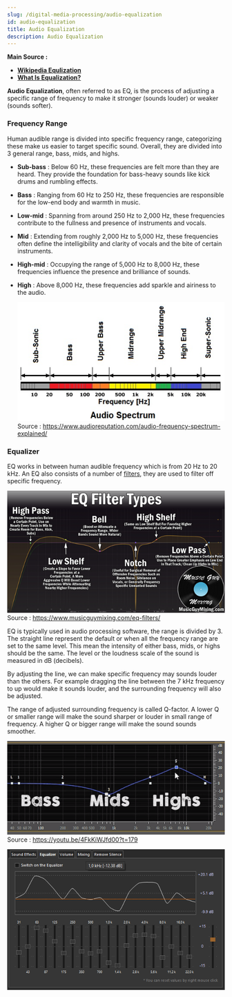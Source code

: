 ```yaml
---
slug: /digital-media-processing/audio-equalization
id: audio-equalization
title: Audio Equalization
description: Audio Equalization
---
```


**Main Source :**

- **[Wikipedia Equlization](<https://en.wikipedia.org/wiki/Equalization_(audio)>)**
- **[What Is Equalization?](https://youtu.be/4FkKiWJfd00)**

**Audio Equalization**, often referred to as EQ, is the process of adjusting a specific range of frequency to make it stronger (sounds louder) or weaker (sounds softer).

### Frequency Range

Human audible range is divided into specific frequency range, categorizing these make us easier to target specific sound. Overall, they are divided into 3 general range, bass, mids, and highs.

- **Sub-bass** : Below 60 Hz, these frequencies are felt more than they are heard. They provide the foundation for bass-heavy sounds like kick drums and rumbling effects.

- **Bass** : Ranging from 60 Hz to 250 Hz, these frequencies are responsible for the low-end body and warmth in music.

- **Low-mid** : Spanning from around 250 Hz to 2,000 Hz, these frequencies contribute to the fullness and presence of instruments and vocals.

- **Mid** : Extending from roughly 2,000 Hz to 5,000 Hz, these frequencies often define the intelligibility and clarity of vocals and the bite of certain instruments.

- **High-mid** : Occupying the range of 5,000 Hz to 8,000 Hz, these frequencies influence the presence and brilliance of sounds.

- **High** : Above 8,000 Hz, these frequencies add sparkle and airiness to the audio.

  ![Audio spectrum of frequency bands](./frequency-bands.png)  
   Source : https://www.audioreputation.com/audio-frequency-spectrum-explained/

### Equalizer

EQ works in between human audible frequency which is from 20 Hz to 20 kHz. An EQ also consists of a number of [filters](/digital-signal-processing/filtering), they are used to filter off specific frequency.

![Example of EQ Filter](./eq-filters.png)  
Source : https://www.musicguymixing.com/eq-filters/

EQ is typically used in audio processing software, the range is divided by 3. The straight line represent the default or when all the frequency range are set to the same level. This mean the intensity of either bass, mids, or highs should be the same. The level or the loudness scale of the sound is measured in dB (decibels).

By adjusting the line, we can make specific frequency may sounds louder than the others. For example dragging the line between the 7 kHz frequency to up would make it sounds louder, and the surrounding frequency will also be adjusted.

The range of adjusted surrounding frequency is called Q-factor. A lower Q or smaller range will make the sound sharper or louder in small range of frequency. A higher Q or bigger range will make the sound sounds smoother.

![Adjusting the equalizer](./adjusting-equalizer.png)  
Source : https://youtu.be/4FkKiWJfd00?t=179

![An audio player software that has equalizer](./equalization-example.png)
